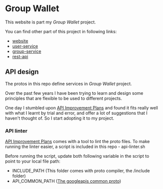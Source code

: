 # Group Wallet

This website is part my _Group Wallet_ project.

You can find other part of this project in following links:
- [website](https://github.com/chai-weijian/group-wallet.website)
- [user-service](https://github.com/chai-weijian/group-wallet.user-service)
- [group-service](https://github.com/chai-weijian/group-wallet.group-service)
- [rest-api](https://github.com/chai-weijian/group-wallet.rest-api)

## API design

The protos in this repo define services in _Group Wallet_ project.

Over the past few years I have been trying to learn and design some principles that are flexible to be used to different projects.

One day I stumbled upon [API Improvement Plans](https://google.aip.dev/) and found it fits really well with what I learnt by trial and error, and offer a lot of suggestions that I haven't thought of. So I start adopting it to my project.   

### API linter

[API Improvement Plans](https://google.aip.dev/) comes with a tool to lint the proto files. To make running the linter easier, a script
is included in this repo - api-linter.sh

Before running the script, update both following variable in the script to point to your local file path:
- INCLUDE_PATH (This folder comes with proto compiler, the /include folder)
- API_COMMON_PATH ([The googleapis common proto](https://github.com/googleapis/api-common-protos))
